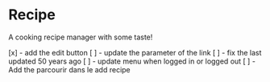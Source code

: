 # Recipe
A cooking recipe manager with some taste!


[x] - add the edit button
	[ ] - update the parameter of the link
[ ] - fix the last updated 50 years ago
[ ] - update menu when logged in or logged out
[ ] - Add the parcourir dans le add recipe